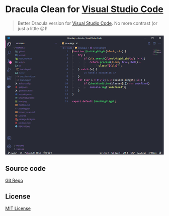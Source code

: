 # Dracula Clean for [Visual Studio Code](http://code.visualstudio.com)

> Better Dracula version for [Visual Studio Code](http://code.visualstudio.com). No more contrast (or just a little 😉)!

![Screenshot](https://raw.githubusercontent.com/echevarriandre/dracula-clean/master/screenshot.png)


## Source code
[Git Repo](https://github.com/echevarriandre/dracula-vscode/)

## License

[MIT License](./LICENSE)
